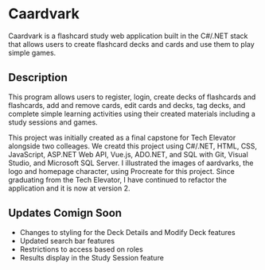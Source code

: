 # Caardvark
Caardvark is a flashcard study web application built in the C#/.NET stack that allows users to create flashcard decks and cards and use them to play simple games.

## Description
This program allows users to register, login, create decks of flashcards and flashcards, add and remove cards, edit cards and decks, tag decks, and complete simple learning activities using their created materials including a study sessions and games. 

This project was initially created as a final capstone for Tech Elevator alongside two colleages. We creatd this project using C#/.NET, HTML, CSS, JavaScript, ASP.NET Web API, Vue.js, ADO.NET, and SQL with Git, Visual Studio, and Microsoft SQL Server. I illustrated the images of aardvarks, the logo and homepage character, using Procreate for this project. Since graduating from the Tech Elevator, I have continued to refactor the application and it is now at version 2.

## Updates Comign Soon
- Changes to styling for the Deck Details and Modify Deck features
- Updated search bar features
- Restrictions to access based on roles
- Results display in the Study Session feature
